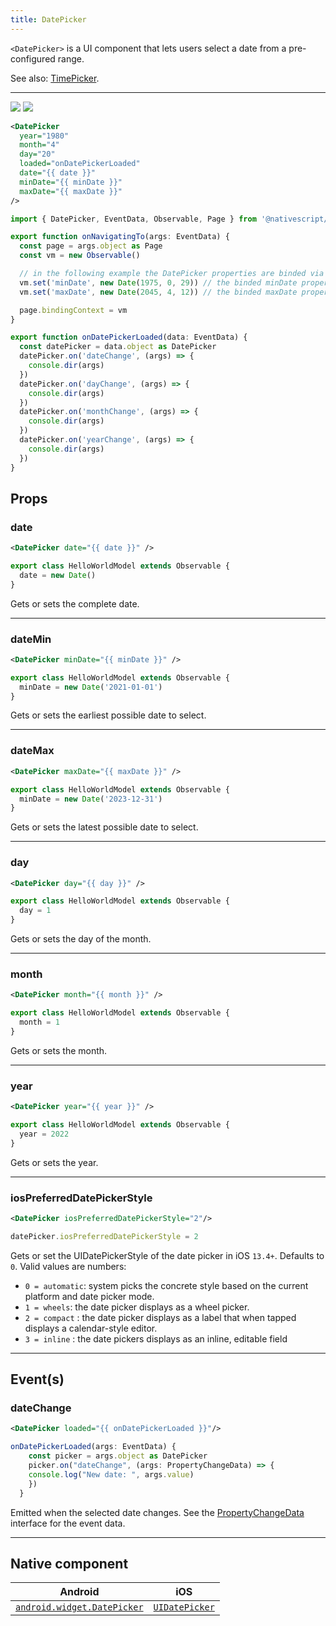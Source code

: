 ```yaml
---
title: DatePicker
---
```


<!-- TODO: Add flavors -->

`<DatePicker>` is a UI component that lets users select a date from a pre-configured range.

See also: [TimePicker](/ui/timepicker).

---

<DeviceFrame type="ios">
<img  src="https://raw.githubusercontent.com/nativescript-vue/nativescript-vue-ui-tests/master/screenshots/ios-simulator103iPhone6/DatePicker.png"/>
</DeviceFrame>
<DeviceFrame type="android">
<img src="https://raw.githubusercontent.com/nativescript-vue/nativescript-vue-ui-tests/master/screenshots/android23/DatePicker.png" />
</DeviceFrame>

<!-- /// flavor plain -->

```xml
<DatePicker
  year="1980"
  month="4"
  day="20"
  loaded="onDatePickerLoaded"
  date="{{ date }}"
  minDate="{{ minDate }}"
  maxDate="{{ maxDate }}"
/>
```

```ts
import { DatePicker, EventData, Observable, Page } from '@nativescript/core'

export function onNavigatingTo(args: EventData) {
  const page = args.object as Page
  const vm = new Observable()

  // in the following example the DatePicker properties are binded via Observableproperties
  vm.set('minDate', new Date(1975, 0, 29)) // the binded minDate property accepts Date object
  vm.set('maxDate', new Date(2045, 4, 12)) // the binded maxDate property accepts Date object

  page.bindingContext = vm
}

export function onDatePickerLoaded(data: EventData) {
  const datePicker = data.object as DatePicker
  datePicker.on('dateChange', (args) => {
    console.dir(args)
  })
  datePicker.on('dayChange', (args) => {
    console.dir(args)
  })
  datePicker.on('monthChange', (args) => {
    console.dir(args)
  })
  datePicker.on('yearChange', (args) => {
    console.dir(args)
  })
}
```

<!--
///

/// flavor angular

```xml
<DatePicker
  year="1980"
  month="4"
  day="20"
  [minDate]="minDate"
  [maxDate]="maxDate"
  (dateChange)="onDateChanged($event)"
  (dayChange)="onDayChanged($event)"
  (monthChange)="onMonthChanged($event)"
  (yearChange)="onYearChanged($event)"
  (loaded)="onDatePickerLoaded($event)"
  verticalAlignment="center"
>
</DatePicker>
```

```typescript
import { Component } from '@angular/core'
import { DatePicker } from '@nativescript/core'

@Component({
  moduleId: module.id,
  templateUrl: './usage.component.html'
})
export class DatePickerUsageComponent {
  minDate: Date = new Date(1975, 0, 29)
  maxDate: Date = new Date(2045, 4, 12)

  onDatePickerLoaded(args) {
    // const datePicker = args.object as DatePicker;
  }

  onDateChanged(args) {
    console.log('Date New value: ' + args.value)
    console.log('Date value: ' + args.oldValue)
  }

  onDayChanged(args) {
    console.log('Day New value: ' + args.value)
    console.log('Day Old value: ' + args.oldValue)
  }

  onMonthChanged(args) {
    console.log('Month New value: ' + args.value)
    console.log('Month Old value: ' + args.oldValue)
  }

  onYearChanged(args) {
    console.log('Year New value: ' + args.value)
    console.log('Year Old value: ' + args.oldValue)
  }
}
```

///

/// flavor vue

```xml
<DatePicker :date="someDate" />
```

`<DatePicker>` provides two-way data binding using `v-model`.

```xml
<DatePicker v-model="selectedDate" />
```

///

/// flavor react

```tsx
import { EventData } from '@nativescript/core'
;<datePicker
  date={new Date()}
  onDateChange={(args: EventData) => {
    const datePicker = args.object
  }}
/>
```

///

/// flavor svelte

```xml
<datePicker date="{someDate}" />
```

`<datePicker>` provides two-way data binding using `bind`.

```xml
<datePicker bind:date="{selectedDate}" />
```

/// -->

## Props

### date

```xml
<DatePicker date="{{ date }}" />
```

```ts
export class HelloWorldModel extends Observable {
  date = new Date()
}
```

Gets or sets the complete date.

---

### dateMin

```xml
<DatePicker minDate="{{ minDate }}" />
```

```ts
export class HelloWorldModel extends Observable {
  minDate = new Date('2021-01-01')
}
```

Gets or sets the earliest possible date to select.

---

### dateMax

```xml
<DatePicker maxDate="{{ maxDate }}" />
```

```ts
export class HelloWorldModel extends Observable {
  minDate = new Date('2023-12-31')
}
```

Gets or sets the latest possible date to select.

---

### day

```xml
<DatePicker day="{{ day }}" />
```

```ts
export class HelloWorldModel extends Observable {
  day = 1
}
```

Gets or sets the day of the month.

---

### month

```xml
<DatePicker month="{{ month }}" />
```

```ts
export class HelloWorldModel extends Observable {
  month = 1
}
```

Gets or sets the month.

---

### year

```xml
<DatePicker year="{{ year }}" />
```

```ts
export class HelloWorldModel extends Observable {
  year = 2022
}
```

Gets or sets the year.

---

### iosPreferredDatePickerStyle

```xml
<DatePicker iosPreferredDatePickerStyle="2"/>
```

```ts
datePicker.iosPreferredDatePickerStyle = 2
```

Gets or set the UIDatePickerStyle of the date picker in iOS `13.4+`. Defaults to `0`.
Valid values are numbers:

- `0 = automatic`: system picks the concrete style based on the current platform and date picker mode.
- `1 = wheels`: the date picker displays as a wheel picker.
- `2 = compact` : the date picker displays as a label that when tapped displays a calendar-style editor.
- `3 = inline` : the date pickers displays as an inline, editable field

---

## Event(s)

### dateChange

```xml
<DatePicker loaded="{{ onDatePickerLoaded }}"/>
```

```ts
onDatePickerLoaded(args: EventData) {
    const picker = args.object as DatePicker
    picker.on("dateChange", (args: PropertyChangeData) => {
    console.log("New date: ", args.value)
    })
  }
```

Emitted when the selected date changes. See the [PropertyChangeData](https://docs.nativescript.org/api-reference/interfaces/propertychangedata) interface for the event data.

---

## Native component

| Android                                                                                               | iOS                                                                            |
| ----------------------------------------------------------------------------------------------------- | ------------------------------------------------------------------------------ |
| [`android.widget.DatePicker`](https://developer.android.com/reference/android/widget/DatePicker.html) | [`UIDatePicker`](https://developer.apple.com/documentation/uikit/uidatepicker) |
